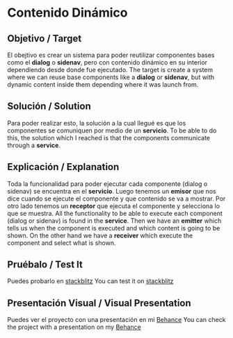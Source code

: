 # Contenido Dinámico

## Objetivo / Target

El obejtivo es crear un sistema para poder reutilizar componentes bases como el **dialog** o **sidenav**, pero con contenido dinámico en su interior dependiendo desde donde fue ejecutado.
The target is create a system where we can reuse base components like a **dialog** or **sidenav**, but with dynamic content inside them depending where it was launch from.

## Solución / Solution

Para poder realizar esto, la solución a la cual llegué es que los componentes se comuniquen por medio de un **servicio**.
To be able to do this, the solution which I reached is that the components communicate through a **service**.

## Explicación / Explanation

Toda la funcionalidad para poder ejecutar cada componente (dialog o sidenav) se encuentra en el **servicio**. Luego tenemos un **emisor** que nos dice cuando se ejecute el componente y que contenido se va a mostrar. Por otro lado tenemos un **receptor** que ejecuta el componente y selecciona lo que se muestra.
All the functionality to be able to execute each component (dialog or sidenav) is found in the **service**. Then we have an **emitter** which tells us when the component is executed and which content is going to be shown. On the other hand we have a **receiver** which execute the component and select what is shown.

## Pruébalo / Test It

Puedes probarlo en [stackblitz](https://stackblitz.com/edit/contenido-dinamico?file=src/app/app.component.ts)
You can test it on [stackblitz](https://stackblitz.com/edit/contenido-dinamico?file=src/app/app.component.ts)

## Presentación Visual / Visual Presentation

Puedes ver el proyecto con una presentación en mi [Behance](https://www.behance.net/gallery/161536611/Contenido-Dinamico)
You can check the project with a presentation on my [Behance](https://www.behance.net/gallery/161536611/Contenido-Dinamico)